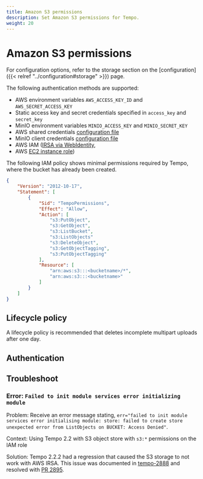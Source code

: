```yaml
---
title: Amazon S3 permissions
description: Set Amazon S3 permissions for Tempo.
weight: 20
---
```

# Amazon S3 permissions

For configuration options, refer to the storage section on the [configuration]({{< relref "../configuration#storage" >}}) page.

The following authentication methods are supported:
- AWS environment variables `AWS_ACCESS_KEY_ID` and `AWS_SECRET_ACCESS_KEY`
- Static access key and secret credentials specified in `access_key` and `secret_key`
- MinIO environment variables `MINIO_ACCESS_KEY` and `MINIO_SECRET_KEY`
- AWS shared credentials [configuration file](https://docs.aws.amazon.com/ses/latest/DeveloperGuide/create-shared-credentials-file.html)
- MinIO client credentials [configuration file](https://github.com/minio/mc/blob/master/docs/minio-client-configuration-files.md)
- AWS IAM ([IRSA via WebIdentity](https://docs.aws.amazon.com/eks/latest/userguide/iam-roles-for-service-accounts.html),
- AWS [EC2 instance role](https://docs.aws.amazon.com/AWSEC2/latest/UserGuide/iam-roles-for-amazon-ec2.html))

The following IAM policy shows minimal permissions required by Tempo, where the bucket has already been created.

```json
{
    "Version": "2012-10-17",
    "Statement": [
        {
            "Sid": "TempoPermissions",
            "Effect": "Allow",
            "Action": [
                "s3:PutObject",
                "s3:GetObject",
                "s3:ListBucket",
                "s3:ListObjects"
                "s3:DeleteObject",
                "s3:GetObjectTagging",
                "s3:PutObjectTagging"
            ],
            "Resource": [
                "arn:aws:s3:::<bucketname>/*",
                "arn:aws:s3:::<bucketname>"
            ]
        }
    ]
}
```

## Lifecycle policy
A lifecycle policy is recommended that deletes incomplete multipart uploads after one day.

## Authentication


## Troubleshoot


### Error: `Failed to init module services error initializing module`

Problem: Receive an error message stating, `err="failed to init module services error initialising module: store: failed to create store unexpected error from ListObjects on BUCKET: Access Denied"`.

Context: Using Tempo 2.2 with S3 object store with `s3:*` permissions on the IAM role

Solution: Tempo 2.2.2 had a regression that caused the S3 storage to not work with AWS IRSA. This issue was documented in [tempo-2888](https://github.com/grafana/tempo/issues/2888) and resolved with [PR 2895](https://github.com/grafana/tempo/issues/2895).



